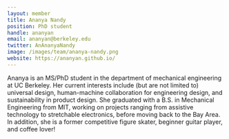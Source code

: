 ```yaml
---
layout: member
title: Ananya Nandy
position: PhD student
handle: ananyan
email: ananyan@berkeley.edu
twitter: AnAnanyaNandy
image: /images/team/ananya-nandy.png
website: https://ananyan.github.io/ 
---
```


Ananya is an MS/PhD student in the department of mechanical engineering at UC Berkeley. Her current interests include (but are not limited to) universal design,
human-machine collaboration for engineering design, and sustainability in product design. She graduated with a B.S. in Mechanical Engineering from MIT, working
on projects ranging from assistive technology to stretchable electronics, before moving back to the Bay Area. 
In addition, she is a former competitive figure skater, beginner guitar player, and coffee lover! 
